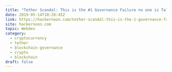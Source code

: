 ```yaml
---
title: "Tether Scandal: This is the #1 Governance Failure no one is Talking About"
date: 2019-05-14T18:28:45Z
link: https://hackernoon.com/tether-scandal-this-is-the-1-governance-failure-no-one-is-talking-about-2afc60b3630?source=rss----3a8144eabfe3---4&utm_medium=RSS&utm_source=hune
site: hackernoon.com
topic: Webdev
category:
  - cryptocurrency
  - tether
  - blockchain-governance
  - crypto
  - blockchain
draft: false
---
```


